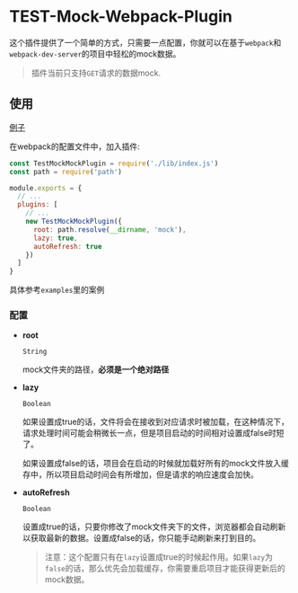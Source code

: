 # TEST-Mock-Webpack-Plugin

这个插件提供了一个简单的方式，只需要一点配置，你就可以在基于`webpack`和`webpack-dev-server`的项目中轻松的mock数据。

> 插件当前只支持`GET`请求的数据mock.

## 使用

[例子](./examples/base/README.md)

在webpack的配置文件中，加入插件:

```js
const TestMockMockPlugin = require('./lib/index.js')
const path = require('path')

module.exports = {
  // ...
  plugins: [
    // ...
    new TestMockMockPlugin({
      root: path.resolve(__dirname, 'mock'),
      lazy: true,
      autoRefresh: true
    })
  ]
}
```
具体参考`examples`里的案例

### 配置

- **root**

  `String`

  mock文件夹的路径，**必须是一个绝对路径**

- **lazy**

  `Boolean`

  如果设置成true的话，文件将会在接收到对应请求时被加载，在这种情况下，请求处理时间可能会稍微长一点，但是项目启动的时间相对设置成false时短了。
  
  如果设置成false的话，项目会在启动的时候就加载好所有的mock文件放入缓存中，所以项目启动时间会有所增加，但是请求的响应速度会加快。
  
- **autoRefresh**

  `Boolean`

  设置成true的话，只要你修改了mock文件夹下的文件，浏览器都会自动刷新以获取最新的数据。设置成false的话，你只能手动刷新来打到目的。

  > 注意：这个配置只有在`lazy`设置成true的时候起作用。如果`lazy`为`false`的话，那么优先会加载缓存，你需要重启项目才能获得更新后的mock数据。